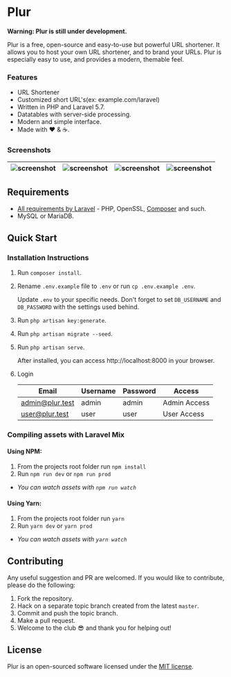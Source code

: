 <h1>Plur</h1>

**Warning: Plur is still under development.**

Plur is a free, open-source and easy-to-use but powerful URL shortener. It allows you to host your own URL shortener, and to brand your URLs. Plur is especially easy to use, and provides a modern, themable feel.

### Features
* URL Shortener
* Customized short URL's(ex: example.com/laravel)
* Written in PHP and Laravel 5.7.
* Datatables with server-side processing.
* Modern and simple interface.
* Made with :heart: &amp; :coffee:.

### Screenshots

| ![screenshot](https://i.imgur.com/KrLJEd1.jpg) | ![screenshot](https://i.imgur.com/ACco3xs.jpg) | ![screenshot](https://i.imgur.com/n3NVd52.jpg) | ![screenshot](https://i.imgur.com/imRINvR.jpg) |
|-|-|-|-|


## Requirements
- [All requirements by Laravel](https://laravel.com/docs/installation#server-requirements) - PHP, OpenSSL, [Composer](https://getcomposer.org/) and such.
- MySQL or MariaDB.


## Quick Start
### Installation Instructions
1. Run `composer install`.

2. Rename `.env.example` file to `.env` or run `cp .env.example .env`.

   Update `.env` to your specific needs. Don't forget to set `DB_USERNAME` and `DB_PASSWORD` with the settings used behind.

3. Run `php artisan key:generate`.

4. Run `php artisan migrate --seed`.

5. Run `php artisan serve`.

   After installed, you can access http://localhost:8000 in your browser.

6. Login

   | Email           | Username | Password | Access       |
   |-----------------|----------|----------|--------------|
   | admin@plur.test | admin    | admin    | Admin Access |
   | user@plur.test  | user     | user     | User Access  |

### Compiling assets with Laravel Mix
#### Using NPM:
1. From the projects root folder run `npm install`
2. Run `npm run dev` or `npm run prod`
  * *You can watch assets with `npm run watch`*

#### Using Yarn:
1. From the projects root folder run `yarn`
2. Run `yarn dev` or `yarn prod`
  * *You can watch assets with `yarn watch`*


## Contributing
Any useful suggestion and PR are welcomed. If you would like to contribute, please do the following:

1. Fork the repository.
2. Hack on a separate topic branch created from the latest `master`.
3. Commit and push the topic branch.
4. Make a pull request.
5. Welcome to the club :sunglasses: and thank you for helping out!


## License
Plur is an open-sourced software licensed under the [MIT license](https://github.com/realodix/plur/blob/master/LICENSE).
